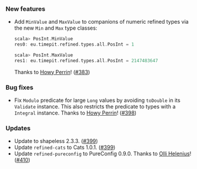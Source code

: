 ### New features

* Add `MinValue` and `MaxValue` to companions of numeric refined types
  via the new `Min` and `Max` type classes:
  ```scala
  scala> PosInt.MinValue
  res0: eu.timepit.refined.types.all.PosInt = 1

  scala> PosInt.MaxValue
  res1: eu.timepit.refined.types.all.PosInt = 2147483647
  ```
  Thanks to [Howy Perrin](https://github.com/howyp)! ([#383][#383])

### Bug fixes

* Fix `Modulo` predicate for large `Long` values by avoiding `toDouble`
  in its `Validate` instance. This also restricts the predicate to types
  with a `Integral` instance.
  Thanks to [Howy Perrin](https://github.com/howyp)! ([#398][#398])

### Updates

* Update to shapeless 2.3.3. ([#399][#399])
* Update `refined-cats` to Cats 1.0.1. ([#399][#399])
* Update `refined-pureconfig` to PureConfig 0.9.0.
  Thanks to [Olli Helenius](https://github.com/liff)! ([#410][#410])

[#383]: https://github.com/fthomas/refined/pull/383
[#398]: https://github.com/fthomas/refined/pull/398
[#399]: https://github.com/fthomas/refined/pull/399
[#410]: https://github.com/fthomas/refined/pull/410
